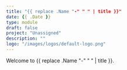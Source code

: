 ```yaml
---
title: "{{ replace .Name "-" " " | title }}"
date: {{ .Date }}
type: module
draft: false
project: "Unassigned"
description: ""
logo: "/images/logos/default-logo.png"
---
```


Welcome to {{ replace .Name "-" " " | title }}.

